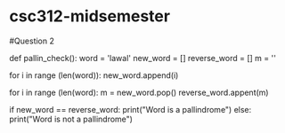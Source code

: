 # csc312-midsemester

#Question 2

def pallin_check():
  word = 'lawal'
  new_word = []
  reverse_word = []
  m = ''

  for i in range (len(word)):
    new_word.append(i)

  for i in range (len(word):
    m = new_word.pop()
    reverse_word.appent(m)
    
  if new_word == reverse_word:
    print("Word is a pallindrome")
  else:
    print("Word is not a pallindrome")
